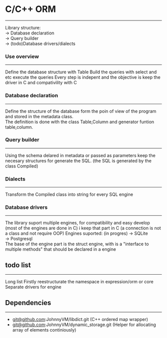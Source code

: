 # C/C++ ORM
---
Library structure:<br>
-> Database declaration<br>
-> Query builder<br>
-> (todo)Database drivers/dialects

### Use overview
---
Define the database structure with Table
Build the queries with select and etc
execute the queries
Every step is indepent and the objective is keep the driver in C and compativility with C

### Database declaration
---
Define the structure of the database form the poin of view of the program and stored in the metadata class.<br>
The definition is done with the class Table,Column and generator funtion table,column.

### Query builder
---
Using the schema delared in metadata or passed as parameters keep the necesary structures for generate the SQL. (the SQL is generated by the class Compiled)

### Dialects
---
Transform the Compiled class into string for every SQL engine

### Database drivers
---
The library suport multiple engines, for compatibility and easy develop (most of the engines are done in C)
i keep that part in C (a connection is not a class and not require OOP)
Engines suported: (in progres)
-> SQLite<br>
-> Postgresql<br>
The base of the engine part is the struct engine, with is a "interface to multiple methods" that should be declared in a engine

## todo list
---
Long list
Firstly reestructurate the namespace in expression/orm or core
Separate drivers for engine

## Dependencies
---
- git@github.com:JohnnyVM/libdict.git (C++ ordered map wrapper)
- git@github.com:JohnnyVM/dynamic_storage.git (Helper for allocating array of elements continiously)
